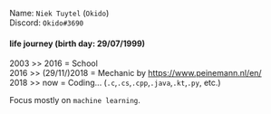Name: `Niek Tuytel` (`Okido`)  
Discord: `Okido#3690`  

#### life journey (birth day: 29/07/1999)
2003 >> 2016 = School   
2016 >> (29/11/)2018 = Mechanic by https://www.peinemann.nl/en/   
2018 >> now = Coding... (`.c`,`.cs`,`.cpp`,`.java`,`.kt`,`.py`, etc.)

Focus mostly on `machine learning`.
